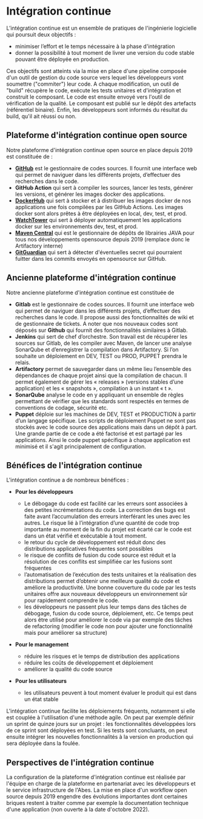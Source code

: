 # Intégration continue

L’intégration continue est un ensemble de pratiques de l'ingénierie logicielle qui poursuit deux objectifs :
* minimiser l’effort et le temps nécessaire à la phase d'intégration
* donner la possibilité à tout moment de livrer une version du code stable pouvant être déployée en production.

Ces objectifs sont atteints via la mise en place d'une pipeline composée d'un outil de gestion du code source vers lequel les développeurs vont soumettre ("commiter") leur code. A chaque modification, un outil de "build" récupère le code, exécute les tests unitaires et d'intégration et construit le composant. Le code est ensuite envoyé vers l'outil de vérification de la qualité. Le composant est publié sur le dépôt des artefacts (référentiel binaire). Enfin, les développeurs sont informés du résultat du build, qu'il ait réussi ou non. 

## Plateforme d'intégration continue open source

Notre plateforme d'intégration continue open source en place depuis 2019 est constituée de :

* [__GitHub__](https://github.com/abes-esr/) est le gestionnaire de codes sources. Il fournit une interface web qui permet de naviguer dans les différents projets, d’effectuer des recherches dans le code.
* __GitHub Action__ qui sert à compiler les sources, lancer les tests, générer les versions, et générer les images docker des applications.
* [__DockerHub__](https://hub.docker.com/u/abesesr) qui sert à stocker et à distribuer les images docker de nos applications une fois compilées par les GitHub Actions. Les images docker sont alors prêtes à être déployées en local, dev, test, et prod.
* [__WatchTower__](https://containrrr.dev/watchtower/) qui sert à déployer automatiquement les applications docker sur les environnements dev, test, et prod. 
* [__Maven Central__](https://search.maven.org/search?q=abes) qui est le gestionnaire de dépôts de librairies JAVA pour tous nos développements opensource depuis 2019 (remplace donc le Artifactory interne)
* [__GitGuardian__](https://www.gitguardian.com/) qui sert à détecter d'éventuelles secret qui pourraient fuitter dans les commits envoyés en opensource sur GitHub.

## Ancienne plateforme d'intégration continue 

Notre ancienne plateforme d'intégration continue est constituée de

* __Gitlab__ est le gestionnaire de codes sources. Il fournit une interface web qui permet de naviguer dans les différents projets, d’effectuer des recherches dans le code. Il propose aussi des fonctionnalités de wiki et de gestionnaire de tickets. A noter que nos nouveaux codes sont déposés sur __Github__ qui fournit des fonctionnalités similaires à Gitlab.
* __Jenkins__ qui sert de chef d’orchestre. Son travail est de récupérer les sources sur Gitlab, de les compiler avec Maven, de lancer une analyse SonarQube et d’enregistrer la compilation dans Artifactory. Si l’on souhaite un déploiement en DEV, TEST ou PROD, PUPPET prendra le relais.
* __Artifactory__ permet de sauvegarder dans un même lieu l’ensemble des dépendances de chaque projet ainsi que la compilation de chacun. Il permet également de gérer les « releases » (versions stables d’une application) et les « snapshots », compilation à un instant « t ».
* __SonarQube__ analyse le code en y appliquant un ensemble de règles permettant de vérifier que les standards sont respectés en termes de conventions de codage, sécurité etc.
* __Puppet__ déploie sur les machines de DEV, TEST et PRODUCTION à partir d’un langage spécifique. Les scripts de déploiement Puppet ne sont pas stockés avec le code source des applications mais dans un dépôt à part. Une grande partie de ce code a été factorisé et est partagé par les applications. Ainsi le code puppet spécifique à chaque application est minimisé et il s'agit principalement de configuration.

## Bénéfices de l'intégration continue

L'intégration continue a de nombreux bénéfices : 

* __Pour les développeurs__
  * Le débogage du code est facilité car les erreurs sont associées à des petites incrémentations du code. La correction des bugs est faite avant l’accumulation des erreurs interférant les unes avec les autres. Le risque lié à l’intégration d’une quantité de code trop importante au moment de la fin du projet est écarté car le code est dans un état vérifié et exécutable à tout moment.
  * le retour du cycle de développement est réduit donc des distributions applicatives fréquentes sont possibles
  * le risque de conflits de fusion du code source est réduit et la résolution de ces conflits est simplifiée car les fusions sont fréquentes
  * l’automatisation de l’exécution des tests unitaires et la réalisation des distributions permet d’obtenir une meilleure qualité du code et améliore la productivité. Une bonne couverture du code par les tests unitaires offre aux nouveaux développeurs un environnement sûr pour rapidement comprendre le code. 
  * les développeurs ne passent plus leur temps dans des tâches de débogage, fusion du code source, déploiement, etc. Ce temps peut alors être utilisé pour améliorer le code via par exemple des tâches de refactoring (modifier le code non pour ajouter une fonctionnalité mais pour améliorer sa structure)

* __Pour le management__
  * réduire les risques et le temps de distribution des applications
  * réduire les coûts de développement et déploiement
  * améliorer la qualité du code source

* __Pour les utilisateurs__
  * les utilisateurs peuvent à tout moment évaluer le produit qui est dans un état stable

L'intégration continue facilite les déploiements fréquents, notamment si elle est couplée à l'utilisation d'une méthode agile. On peut par exemple définir un sprint de quinze jours sur un projet : les fonctionnalités développées lors de ce sprint sont déployées en test. Si les tests sont concluants, on peut ensuite intégrer les nouvelles fonctionnalités à la version en production qui sera déployée dans la foulée.

## Perspectives de l'intégration continue

La configuration de la plateforme d'intégration continue est réalisée par l'équipe en charge de la plateforme en partenariat avec les développeurs et le service infrastructure de l'Abes. La mise en place d'un workflow open source depuis 2019 engendre des évolutions importantes dont certaines briques restent à traiter comme par exemple la documentation technique d'une application (non ouverte à la date d'octobre 2022).
